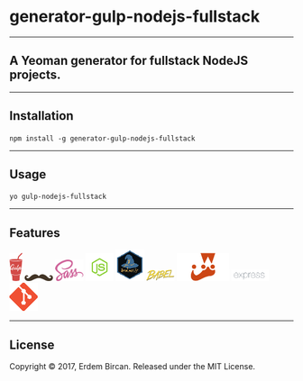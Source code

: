 # generator-gulp-nodejs-fullstack

---

## A Yeoman generator for fullstack NodeJS projects.

---
## Installation

`npm install -g generator-gulp-nodejs-fullstack `

---
## Usage

`yo gulp-nodejs-fullstack`

---

## Features

![Logo](docs/assets/gulp.png)
![Logo](docs/assets/handlebars.png)
![Logo](docs/assets/sass.png)
![Logo](docs/assets/nodejs.png)
![Logo](docs/assets/browserify.png)
![Logo](docs/assets/babel.png)
![Logo](docs/assets/jest.png)
![Logo](docs/assets/express.png)
![Logo](docs/assets/git.png)


---

## License

Copyright © 2017, Erdem Bircan. Released under the MIT License.
